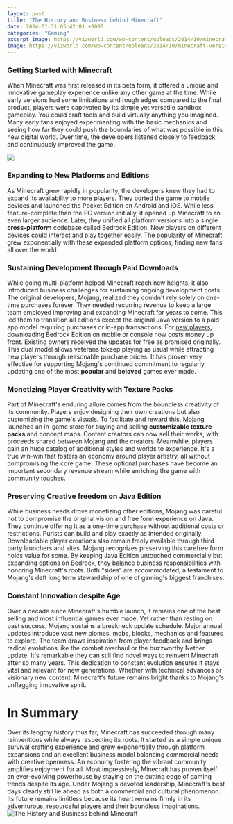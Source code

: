 ```yaml
---
layout: post
title: "The History and Business behind Minecraft"
date: 2024-01-31 05:42:01 +0000
categories: "Gaming"
excerpt_image: https://vizworld.com/wp-content/uploads/2014/10/minecraft-version-history-infographic.jpg
image: https://vizworld.com/wp-content/uploads/2014/10/minecraft-version-history-infographic.jpg
---
```


### Getting Started with Minecraft 
When Minecraft was first released in its beta form, it offered a unique and innovative gameplay experience unlike any other game at the time. While early versions had some limitations and rough edges compared to the final product, players were captivated by its simple yet versatile sandbox gameplay. You could craft tools and build virtually anything you imagined. Many early fans enjoyed experimenting with the basic mechanics and seeing how far they could push the boundaries of what was possible in this new digital world. Over time, the developers listened closely to feedback and continuously improved the game. 

![](https://www.ft.com/__origami/service/image/v2/images/raw/http://com.ft.imagepublish.upp-prod-eu.s3.amazonaws.com/f714a51c-2111-11e5-aa5a-398b2169cf79?fit=scale-down&amp;source=next&amp;width=700)
### Expanding to New Platforms and Editions
As Minecraft grew rapidly in popularity, the developers knew they had to expand its availability to more players. They ported the game to mobile devices and launched the Pocket Edition on Android and iOS. While less feature-complete than the PC version initially, it opened up Minecraft to an even larger audience. Later, they unified all platform versions into a single **cross-platform** codebase called Bedrock Edition. Now players on different devices could interact and play together easily. The popularity of Minecraft grew exponentially with these expanded platform options, finding new fans all over the world.
### Sustaining Development through Paid Downloads
While going multi-platform helped Minecraft reach new heights, it also introduced business challenges for sustaining ongoing development costs. The original developers, Mojang, realized they couldn't rely solely on one-time purchases forever. They needed recurring revenue to keep a large team employed improving and expanding Minecraft for years to come. This led them to transition all editions except the original Java version to a paid app model requiring purchases or in-app transactions. For [new players](https://yt.io.vn/collection/algarin), downloading Bedrock Edition on mobile or console now costs money up front. Existing owners received the updates for free as promised originally. This dual model allows veterans tokeep playing as usual while attracting new players through reasonable purchase prices. It has proven very effective for supporting Mojang's continued commitment to regularly updating one of the most **popular** and **beloved** games ever made.
### Monetizing Player Creativity with Texture Packs
Part of Minecraft's enduring allure comes from the boundless creativity of its community. Players enjoy designing their own creations but also customizing the game's visuals. To facilitate and reward this, Mojang launched an in-game store for buying and selling **customizable texture packs** and concept maps. Content creators can now sell their works, with proceeds shared between Mojang and the creators. Meanwhile, players gain an huge catalog of additional styles and worlds to experience. It's a true win-win that fosters an economy around player artistry, all without compromising the core game. These optional purchases have become an important secondary revenue stream while enriching the game with community touches.
### Preserving Creative freedom on Java Edition 
While business needs drove monetizing other editions, Mojang was careful not to compromise the original vision and free form experience on Java. They continue offering it as a one-time purchase without additional costs or restrictions. Purists can build and play exactly as intended originally. Downloadable player creations also remain freely available through third party launchers and sites. Mojang recognizes preserving this carefree form holds value for some. By keeping Java Edition untouched commercially but expanding options on Bedrock, they balance business responsibilities with honoring Minecraft's roots. Both “sides” are accommodated, a testament to Mojang's deft long term stewardship of one of gaming's biggest franchises.
### Constant Innovation despite Age
Over a decade since Minecraft's humble launch, it remains one of the best selling and most influential games ever made. Yet rather than resting on past success, Mojang sustains a breakneck update schedule. Major annual updates introduce vast new biomes, mobs, blocks, mechanics and features to explore. The team draws inspiration from player feedback and brings radical evolutions like the combat overhaul or the buzzworthy Nether update. It's remarkable they can still find novel ways to reinvent Minecraft after so many years. This dedication to constant evolution ensures it stays vital and relevant for new generations. Whether with technical advances or visionary new content, Minecraft's future remains bright thanks to Mojang's unflagging innovative spirit.
# In Summary
Over its lengthy history thus far, Minecraft has succeeded through many reinventions while always respecting its roots. It started as a simple unique survival crafting experience and grew exponentially through platform expansions and an excellent business model balancing commercial needs with creative openness. An economy fostering the vibrant community amplifies enjoyment for all. Most impressively, Minecraft has proven itself an ever-evolving powerhouse by staying on the cutting edge of gaming trends despite its age. Under Mojang's devoted leadership, Minecraft's best days clearly still lie ahead as both a commercial and cultural phenomenon. Its future remains limitless because its heart remains firmly in its adventurous, resourceful players and their boundless imaginations.
![The History and Business behind Minecraft](https://vizworld.com/wp-content/uploads/2014/10/minecraft-version-history-infographic.jpg)